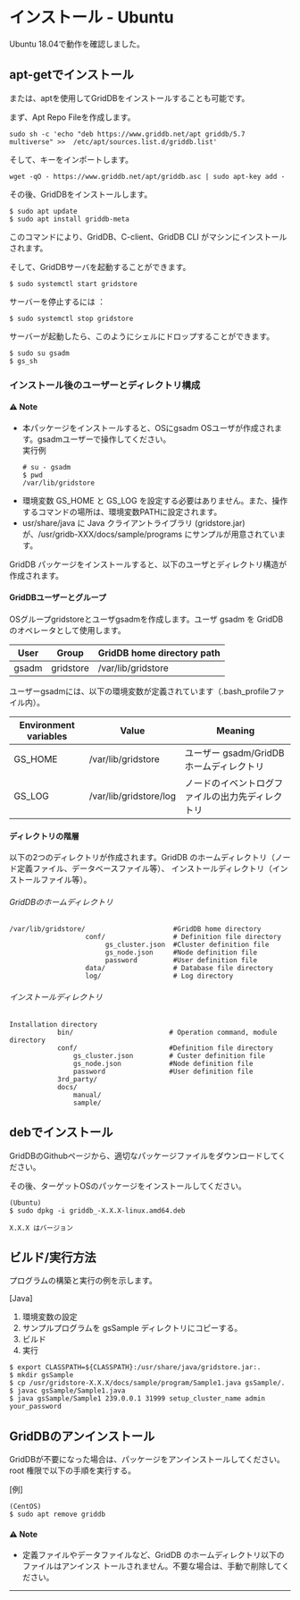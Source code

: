 # インストール - Ubuntu

Ubuntu 18.04で動作を確認しました。

## apt-getでインストール

または、aptを使用してGridDBをインストールすることも可能です。

まず、Apt Repo Fileを作成します。

    sudo sh -c 'echo "deb https://www.griddb.net/apt griddb/5.7 multiverse" >>  /etc/apt/sources.list.d/griddb.list'

そして、キーをインポートします。

    wget -qO - https://www.griddb.net/apt/griddb.asc | sudo apt-key add -

その後、GridDBをインストールします。
    
    $ sudo apt update
    $ sudo apt install griddb-meta


このコマンドにより、GridDB、C-client、GridDB CLI がマシンにインストールされます。


そして、GridDBサーバを起動することができます。

    $ sudo systemctl start gridstore

サーバーを停止するには ：

    $ sudo systemctl stop gridstore

サーバーが起動したら、このようにシェルにドロップすることができます。

    $ sudo su gsadm
    $ gs_sh
	
### インストール後のユーザーとディレクトリ構成



#### :warning: Note
- 本パッケージをインストールすると、OSにgsadm OSユーザが作成されます。gsadmユーザーで操作してください。  
   実行例
   ```
   # su - gsadm
   $ pwd
   /var/lib/gridstore
   ```
- 環境変数 GS_HOME と GS_LOG を設定する必要はありません。また、操作するコマンドの場所は、環境変数PATHに設定されます。
- usr/share/java に Java クライアントライブラリ (gridstore.jar) が、/usr/gridb-XXX/docs/sample/programs にサンプルが用意されています。


GridDB パッケージをインストールすると、以下のユーザとディレクトリ構造が作成されます。

#### GridDBユーザーとグループ

OSグループgridstoreとユーザgsadmを作成します。ユーザ gsadm を GridDB のオペレータとして使用します。

| User | Group |  GridDB home directory path |
|---------|-------|---------------------|
| gsadm | gridstore | /var/lib/gridstore |

ユーザーgsadmには、以下の環境変数が定義されています（.bash_profileファイル内）。

| Environment variables | Value | Meaning |
|---------|----|------|
| GS_HOME | /var/lib/gridstore | ユーザー gsadm/GridDB ホームディレクトリ |
| GS_LOG | /var/lib/gridstore/log | ノードのイベントログファイルの出力先ディレクトリ |



#### ディレクトリの階層

以下の2つのディレクトリが作成されます。GridDB のホームディレクトリ（ノード定義ファイル、データベースファイル等）、 インストールディレクトリ（インストールファイル等）。

###### GridDBのホームディレクトリ
```
/var/lib/gridstore/                      #GridDB home directory
                   conf/                 # Definition file directory
                        gs_cluster.json  #Cluster definition file
                        gs_node.json     #Node definition file
                        password         #User definition file
                   data/                 # Database file directory
                   log/                  # Log directory
```

###### インストールディレクトリ
```
Installation directory
            bin/                        # Operation command, module directory
            conf/                       #Definition file directory
                gs_cluster.json         # Custer definition file
                gs_node.json            #Node definition file
                password                #User definition file
            3rd_party/                  
            docs/
                manual/
                sample/
```

## debでインストール

GridDBのGithubページから、適切なパッケージファイルをダウンロードしてください。

その後、ターゲットOSのパッケージをインストールしてください。
	
	(Ubuntu)
    $ sudo dpkg -i griddb_-X.X.X-linux.amd64.deb
    
	X.X.X はバージョン

## ビルド/実行方法

プログラムの構築と実行の例を示します。

[Java]

1. 環境変数の設定
2. サンプルプログラムを gsSample ディレクトリにコピーする。
3. ビルド
4. 実行

```
$ export CLASSPATH=${CLASSPATH}:/usr/share/java/gridstore.jar:.
$ mkdir gsSample
$ cp /usr/gridstore-X.X.X/docs/sample/program/Sample1.java gsSample/.
$ javac gsSample/Sample1.java
$ java gsSample/Sample1 239.0.0.1 31999 setup_cluster_name admin your_password
```


## GridDBのアンインストール

GridDBが不要になった場合は、パッケージをアンインストールしてください。root 権限で以下の手順を実行する。

[例]

    (CentOS)
    $ sudo apt remove griddb

#### :warning: Note
- 定義ファイルやデータファイルなど、GridDB のホームディレクトリ以下のファイルはアンインス トールされません。不要な場合は、手動で削除してください。

---
